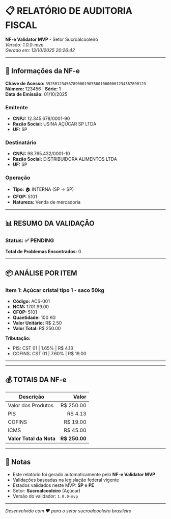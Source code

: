 # 📋 RELATÓRIO DE AUDITORIA FISCAL
**NF-e Validator MVP** - Setor Sucroalcooleiro  
*Versão: 1.0.0-mvp*  
*Gerado em: 13/10/2025 20:26:42*

---

## 📄 Informações da NF-e

**Chave de Acesso:** `35250123456789000190550010000001234567890123`  
**Número:** 123456 | **Série:** 1  
**Data de Emissão:** 01/10/2025

### Emitente
- **CNPJ:** 12.345.678/0001-90
- **Razão Social:** USINA AÇÚCAR SP LTDA
- **UF:** SP

### Destinatário
- **CNPJ:** 98.765.432/0001-10
- **Razão Social:** DISTRIBUIDORA ALIMENTOS LTDA
- **UF:** SP

### Operação
- **Tipo:** 🏠 INTERNA (SP → SP)
- **CFOP:** 5101
- **Natureza:** Venda de mercadoria

---

## 📊 RESUMO DA VALIDAÇÃO

### Status: ✅ PENDING

**Total de Problemas Encontrados:** 0

---

## 📦 ANÁLISE POR ITEM

### Item 1: Açúcar cristal tipo 1 - saco 50kg

- **Código:** ACS-001
- **NCM:** 1701.99.00
- **CFOP:** 5101
- **Quantidade:** 100 KG
- **Valor Unitário:** R$ 2.50
- **Valor Total:** R$ 250.00

**Tributação:**
- PIS: CST 01 | 1.65% | R$ 4.13
- COFINS: CST 01 | 7.60% | R$ 19.00

---

---

## 💰 TOTAIS DA NF-e

| Descrição | Valor |
|-----------|------:|
| Valor dos Produtos | R$ 250.00 |
| PIS | R$ 4.13 |
| COFINS | R$ 19.00 |
| ICMS | R$ 45.00 |
| **Valor Total da Nota** | **R$ 250.00** |

---

## 📌 Notas

- Este relatório foi gerado automaticamente pelo **NF-e Validator MVP**
- Validações baseadas na legislação federal vigente
- Estados validados neste MVP: **SP** e **PE**
- Setor: **Sucroalcooleiro** (Açúcar)
- Versão do validador: `1.0.0-mvp`

---

*Desenvolvido com ❤️ para o setor sucroalcooleiro brasileiro*